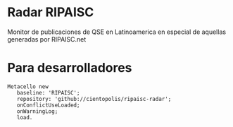# Radar RIPAISC
Monitor de publicaciones de QSE en Latinoamerica en especial de aquellas generadas por RIPAISC.net

# Para desarrolladores

```
Metacello new
   baseline: 'RIPAISC';
   repository: 'github://cientopolis/ripaisc-radar';
   onConflictUseLoaded;
   onWarningLog; 
   load.
```
